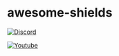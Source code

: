 # awesome-shields

[![Discord](https://img.shields.io/discord/596817243317207105?label=Discord&logo=discord&logoColor=ffffff&labelColor=7289DA&color=2c2f33)]()


[![Youtube](https://img.shields.io/youtube/likes/Dl-ekLb4quE?label=YouTube&logo=youtube&logoColor=ffffff&labelColor=FF0000&color=282828&style=flat)]()
